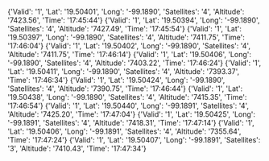 {'Valid': '1', 'Lat': '19.50401', 'Long': '-99.1890', 'Satellites': '4', 'Altitude': '7423.56', 'Time': '17:45:44'}
{'Valid': '1', 'Lat': '19.50394', 'Long': '-99.1890', 'Satellites': '4', 'Altitude': '7427.49', 'Time': '17:45:54'}
{'Valid': '1', 'Lat': '19.50397', 'Long': '-99.1890', 'Satellites': '4', 'Altitude': '7411.75', 'Time': '17:46:04'}
{'Valid': '1', 'Lat': '19.50402', 'Long': '-99.1890', 'Satellites': '4', 'Altitude': '7411.75', 'Time': '17:46:14'}
{'Valid': '1', 'Lat': '19.50406', 'Long': '-99.1890', 'Satellites': '4', 'Altitude': '7403.22', 'Time': '17:46:24'}
{'Valid': '1', 'Lat': '19.50411', 'Long': '-99.1890', 'Satellites': '4', 'Altitude': '7393.37', 'Time': '17:46:34'}
{'Valid': '1', 'Lat': '19.50424', 'Long': '-99.1890', 'Satellites': '4', 'Altitude': '7390.75', 'Time': '17:46:44'}
{'Valid': '1', 'Lat': '19.50438', 'Long': '-99.1890', 'Satellites': '4', 'Altitude': '7415.35', 'Time': '17:46:54'}
{'Valid': '1', 'Lat': '19.50440', 'Long': '-99.1891', 'Satellites': '4', 'Altitude': '7425.20', 'Time': '17:47:04'}
{'Valid': '1', 'Lat': '19.50425', 'Long': '-99.1891', 'Satellites': '4', 'Altitude': '7418.31', 'Time': '17:47:14'}
{'Valid': '1', 'Lat': '19.50406', 'Long': '-99.1891', 'Satellites': '4', 'Altitude': '7355.64', 'Time': '17:47:24'}
{'Valid': '1', 'Lat': '19.50407', 'Long': '-99.1891', 'Satellites': '3', 'Altitude': '7410.43', 'Time': '17:47:34'}

